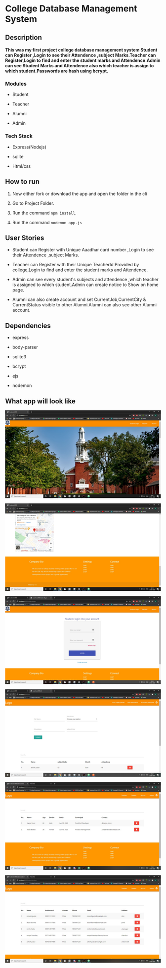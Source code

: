# College Database Management System

## Description

#### This was my first project college database management system Student can Register ,Login to see their Attendence ,subject Marks.Teacher can Register,Login to find and enter the student marks and Attendence.Admin can see Student Marks and Attendence also which teacher is assign to which student.Passwords are hash using bcrypt.

### Modules

- Student

- Teacher

- Alumni

- Admin

### Tech Stack

- Express(Nodejs)

- sqlite

- Html/css


## How to run

1. Now either fork or download the app and open the folder in the cli

2. Go to Project Folder.

3. Run the command `npm install`.

4. Run the command `nodemon app.js`

## User Stories

- Student can Register with Unique Aaadhar card number ,Login to see their Attendence ,subject Marks.

- Teacher can Register with their Unique TeacherId Provided by college,Login to find and enter the student marks and Attendence.

- Admin can see every student's subjects and attendence ,which teacher is assigned to which student.Admin can create notice to Show on home page.

- Alumni can also create account and set CurrentJob,CurrentCity & CurrentStatus visible to other Alumni.Alumni can also see other Alumni account.

## Dependencies

- express

- body-parser

- sqlite3

- bcrypt

- ejs

- nodemon

## What app will look like


![Screenshot_1](https://github.com/Flux99/College-Database-Management/blob/master/Screenshots/Screenshot_1.jpeg?raw=true)

![Screenshot_1](https://github.com/Flux99/College-Database-Management/blob/master/Screenshots/Screenshot_2.jpeg?raw=true)

![Screenshot_1](https://github.com/Flux99/College-Database-Management/blob/master/Screenshots/Screenshot_3.jpeg?raw=true)

![Screenshot_1](https://github.com/Flux99/College-Database-Management/blob/master/Screenshots/Screenshot_4.jpeg?raw=true)

![Screenshot_1](https://github.com/Flux99/College-Database-Management/blob/master/Screenshots/Screenshot_5.jpeg?raw=true)

![Screenshot_1](https://github.com/Flux99/College-Database-Management/blob/master/Screenshots/Screenshot_6.jpeg?raw=true)
